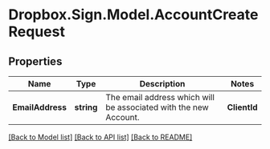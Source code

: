 # Dropbox.Sign.Model.AccountCreateRequest

## Properties

Name | Type | Description | Notes
------------ | ------------- | ------------- | -------------
**EmailAddress** | **string** |  The email address which will be associated with the new Account.  | **ClientId** | **string** |  Used when creating a new account with OAuth authorization.<br><br>See [OAuth 2.0 Authorization](https://app.hellosign.com/api/oauthWalkthrough#OAuthAuthorization)  | [optional] **ClientSecret** | **string** |  Used when creating a new account with OAuth authorization.<br><br>See [OAuth 2.0 Authorization](https://app.hellosign.com/api/oauthWalkthrough#OAuthAuthorization)  | [optional] **Locale** | **string** |  The locale used in this Account. Check out the list of [supported locales](/api/reference/constants/#supported-locales) to learn more about the possible values.  | [optional] 

[[Back to Model list]](../README.md#documentation-for-models) [[Back to API list]](../README.md#documentation-for-api-endpoints) [[Back to README]](../README.md)

